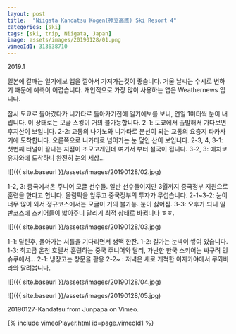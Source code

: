 ```yaml
---
layout: post
title:  "Niigata Kandatsu Kogen(神立高原) Ski Resort 4"
categories: [ski]
tags: [ski, trip, Niigata, Japan]
image: assets/images/20190128/01.png
vimeoId1: 313638710
---
```

2019.1

일본에 갈때는 일기예보 앱을 깔아서 가져가는것이 좋습니다. 
겨울 날씨는 수시로 변하기 때문에 예측이 어렵습니다.
개인적으로 가장 많이 사용하는 앱은 Weathernews 입니다.

잠시 도쿄로 돌아갔다가 니가타로 돌아가기전에 일기에보를 보니, 연일 1미터씩 눈이 내립니다.
이 상태로는 모글 스킹이 거의 불가능합니다.
2-1: 도쿄에서 출발해서 가다보면 후지산이 보입니다.
2-2: 교통의 나가노와 니가타로 분선이 되는 교통의 요충지 타카사키에 도착합니다.
      오른쪽으로 니가타로 넘어가는 눈 덮인 산이 보입니다.
2-3, 4, 3-1: 첫번째 터널이 끝나는 지점이 조모고게인데 여기서 부터 설국이 됩니다.
3-2, 3: 에치코유자와에 도착하니 완전히 눈의 세상...

![]({{ site.baseurl }}/assets/images/20190128/02.jpg)

1-2, 3: 중국에서온 주니어 모글 선수들. 일반 선수들이지만 3월까지 중국정부 지원으로 훈련을 한다고 합니다. 
          올림픽을 앞두고 중국정부의 투자가 무섭습니다.
2-1~3-2: 눈이 너무 많이 와서 정규코스에서는 모글이 거의 불가능. 눈이 싫어짐.
3-3: 오후가 되니 일반코스에 스키어들이 밟아주니 달리기 최적 상태로 바뀝니다 ㅎㅎ.

![]({{ site.baseurl }}/assets/images/20190128/03.jpg)

1-1: 달린후, 돌아가는 셔틀을 기다리면서 생맥 한잔.
1-2: 길가는 눈벽이 쌓여 있습니다.
1-3: 최고급 온천 호텔서 훈련하는 중국 주니어와 달리, 가난한 한국 스키어는 싸구려 민슈쿠에서...
2-1: 냉장고는 창문을 활용
2-2~ : 저녁은 새로 개척한 이자카야에서 쿠와바라와 달려봅니다.

![]({{ site.baseurl }}/assets/images/20190128/04.jpg)

![]({{ site.baseurl }}/assets/images/20190128/05.jpg)

20190127-Kandatsu from Junpapa on Vimeo.

{% include vimeoPlayer.html id=page.vimeoId1 %}